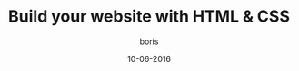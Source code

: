 ---
layout: video
title: "Build your website with HTML & CSS"
youtube_slug: "-9ZheXYOMeM"
date: 10-06-2016
author: boris
labels:
  - workshop
pushed: true
thumbnail: 2016-06-10-build-your-website-html-css.jpg
description: Watch this workshop and explore the world of web development, where Boris Paillard, CEO at Le Wagon, will teach you to code and design your own landing page using HTML and CSS.
---